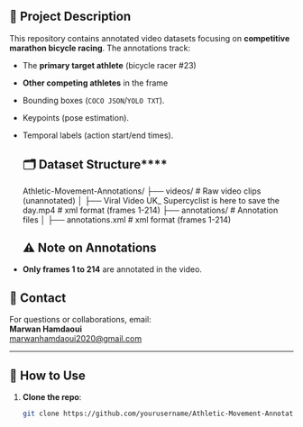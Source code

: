 ## 📌 Project Description
This repository contains annotated video datasets focusing on **competitive marathon bicycle racing**. The annotations track:
- The **primary target athlete** (bicycle racer #23) 
- **Other competing athletes** in the frame
- Bounding boxes (`COCO JSON`/`YOLO TXT`).
- Keypoints (pose estimation).
- Temporal labels (action start/end times).
  ## 🗂 Dataset Structure****
  Athletic-Movement-Annotations/
  ├── videos/  # Raw video clips (unannotated)
  │ ├── Viral Video UK_ Supercyclist is here to save the day.mp4 # xml format (frames 1-214)
  ├── annotations/ # Annotation files
  │ ├── annotations.xml # xml format (frames 1-214)

  ## ⚠️ Note on Annotations
- **Only frames 1 to 214** are annotated in the video. 

## 📧 Contact
For questions or collaborations, email:  
**Marwan Hamdaoui**  
marwanhamdaoui2020@gmail.com

---

## 🚀 How to Use
1. **Clone the repo**:
   ```bash
   git clone https://github.com/yourusername/Athletic-Movement-Annotations.git
